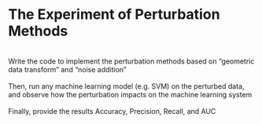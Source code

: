 The Experiment of Perturbation Methods
==
<br>Write the code to implement the perturbation methods based on “geometric data transform” and “noise addition”<br/>
<br>Then, run any machine learning model (e.g. SVM) on the perturbed data, and observe how the perturbation impacts on
the machine learning system<br/>
<br>Finally, provide the results Accuracy, Precision, Recall, and AUC<br/>
